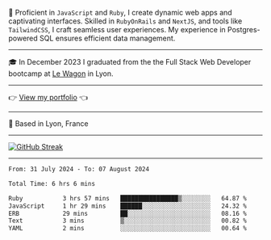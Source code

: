 📖 Proficient in `JavaScript` and `Ruby`, I create dynamic web apps and captivating interfaces. Skilled in `RubyOnRails` and `NextJS`, and tools like `TailwindCSS`, I craft seamless user experiences. My experience in Postgres-powered SQL ensures efficient data management.

***

🎓 In December 2023 I graduated from the the Full Stack Web Developer bootcamp at [Le Wagon](https://www.lewagon.com/) in Lyon.

***

👉 <a href="https://www.davidlau.dev/" target="_blank">View my portfolio</a> 👈

***

📍 Based in Lyon, France

***

[![GitHub Streak](https://streak-stats.demolab.com?user=kaimunlau&theme=github-dark&hide_border=true)](https://git.io/streak-stats)

***

<!--START_SECTION:waka-->

```txt
From: 31 July 2024 - To: 07 August 2024

Total Time: 6 hrs 6 mins

Ruby           3 hrs 57 mins   ████████████████▒░░░░░░░░   64.87 %
JavaScript     1 hr 29 mins    ██████░░░░░░░░░░░░░░░░░░░   24.32 %
ERB            29 mins         ██░░░░░░░░░░░░░░░░░░░░░░░   08.16 %
Text           3 mins          ▒░░░░░░░░░░░░░░░░░░░░░░░░   00.82 %
YAML           2 mins          ░░░░░░░░░░░░░░░░░░░░░░░░░   00.64 %
```

<!--END_SECTION:waka-->
